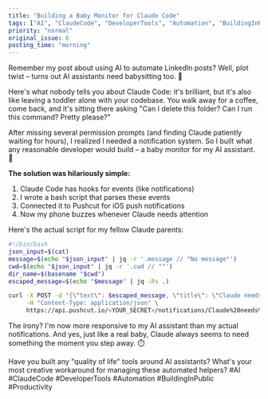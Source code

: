 ```yaml
---
title: "Building a Baby Monitor for Claude Code"
tags: ["AI", "ClaudeCode", "DeveloperTools", "Automation", "BuildingInPublic", "Productivity"]
priority: "normal"
original_issue: 6
posting_time: "morning"
---
```


Remember my post about using AI to automate LinkedIn posts? Well, plot twist – turns out AI assistants need babysitting too. 👶

Here's what nobody tells you about Claude Code: it's brilliant, but it's also like leaving a toddler alone with your codebase. You walk away for a coffee, come back, and it's sitting there asking "Can I delete this folder? Can I run this command? Pretty please?"

After missing several permission prompts (and finding Claude patiently waiting for hours), I realized I needed a notification system. So I built what any reasonable developer would build – a baby monitor for my AI assistant. 🍼

**The solution was hilariously simple:**
1. Claude Code has hooks for events (like notifications)
2. I wrote a bash script that parses these events
3. Connected it to Pushcut for iOS push notifications
4. Now my phone buzzes whenever Claude needs attention

Here's the actual script for my fellow Claude parents:

```bash
#!/bin/bash
json_input=$(cat)
message=$(echo "$json_input" | jq -r '.message // "No message"')
cwd=$(echo "$json_input" | jq -r '.cwd // ""')
dir_name=$(basename "$cwd")
escaped_message=$(echo "$message" | jq -Rs .)

curl -X POST -d "{\"text\": $escaped_message, \"title\": \"Claude needs you\"}" \
     -H "Content-Type: application/json" \
     https://api.pushcut.io/<YOUR_SECRET>/notifications/Claude%20needs%20you
```

The irony? I'm now more responsive to my AI assistant than my actual notifications. And yes, just like a real baby, Claude always seems to need something the moment you step away. ⏱️

Have you built any "quality of life" tools around AI assistants? What's your most creative workaround for managing these automated helpers?
#AI #ClaudeCode #DeveloperTools #Automation #BuildingInPublic #Productivity